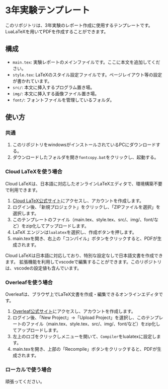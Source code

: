 # 3年実験テンプレート

このリポジトリは、3年実験のレポート作成に使用するテンプレートです。LuaLaTeXを用いてPDFを作成することができます。

## 構成

- `main.tex`: 実験レポートのメインファイルです。ここに本文を追加してください。
- `style.tex`: LaTeXのスタイル設定ファイルです。ページレイアウト等の設定が書かれています。
- `src/`: 本文に挿入するプログラム置き場。
- `img/`: 本文に挿入する画像ファイル置き場。
- `font/`: フォントファイルを管理しているフォルダ。

## 使い方

### 共通

1. このリポジトリをwindowsがインストールされているPCにダウンロードする。
2. ダウンロードしたフォルダを開き`fontcopy.bat`をクリックし、起動する。

### Cloud LaTeXを使う場合

Cloud LaTeXは、日本語に対応したオンラインLaTeXエディタで、環境構築不要で利用できます。

1. [Cloud LaTeX公式サイト](https://cloudlatex.io/ja)にアクセスし、アカウントを作成します。
2. ログイン後、「新規プロジェクト」をクリックし、「ZIPファイルを選択」を選択します。
3. このテンプレートのファイル（main.tex、style.tex、src/、img/、font/など）をzip化してアップロードします。
5. LaTeX エンジンは`lualatex`を選択し、作成ボタンを押します。
4. main.texを開き、右上の「コンパイル」ボタンをクリックすると、PDFが生成されます。

Cloud LaTeXは日本語に対応しており、特別な設定なしで日本語文書を作成できます。 
拡張機能を利用してvscodeで編集することができます。このリポジトリは、vscodeの設定値も含んでいます。

### Overleafを使う場合

Overleafは、ブラウザ上でLaTeX文書を作成・編集できるオンラインエディタです。

1. [Overleaf公式サイト](https://www.overleaf.com/)にアクセスし、アカウントを作成します。
2. ログイン後、「New Project」→「Upload Project」を選択し、このテンプレートのファイル（main.tex、style.tex、src/、img/、font/など）をzip化してアップロードします。
6. 左上のロゴをクリックしメニューを開いて、`Compiler`をlualatexに設定します。
4. main.texを開き、上部の「Recompile」ボタンをクリックすると、PDFが生成されます。

### ローカルで使う場合

頑張ってください。